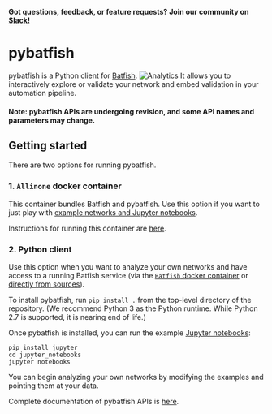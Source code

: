 **Got questions, feedback, or feature requests? Join our community on [Slack!](https://join.slack.com/t/batfish-org/shared_invite/enQtMzA0Nzg2OTAzNzQ1LTUxOTJlY2YyNTVlNGQ3MTJkOTIwZTU2YjY3YzRjZWFiYzE4ODE5ODZiNjA4NGI5NTJhZmU2ZTllOTMwZDhjMzA)**

# pybatfish

pybatfish is a Python client for [Batfish](https://github.com/batfish/batfish). ![Analytics](https://ga-beacon.appspot.com/UA-100596389-3/open-source/pybatfish?pixel&useReferer)
It allows you to interactively explore or validate your network and embed validation in your automation pipeline.

#### Note: pybatfish APIs are undergoing revision, and some API names and parameters may change.

## Getting started

There are two options for running pybatfish.

### 1. `Allinone` docker container

This container bundles Batfish and pybatfish. Use this option if you want to just play with [example networks and Jupyter notebooks](jupyter_notebooks).
 
Instructions for running this container are [here](https://github.com/batfish/docker/blob/master/allinone.md).

### 2. Python client

Use this option when you want to analyze your own networks and have access to a running Batfish service (via the [`Batfish` docker container](https://github.com/batfish/docker/blob/master/batfish.md) or [directly from sources](https://github.com/batfish/batfish/wiki/Building-and-running-Batfish-service)).

To install pybatfish, run `pip install .` from the top-level directory of the repository. (We recommend Python 3 as the Python runtime. While Python 2.7 is supported, it is nearing end of life.)

Once pybatfish is installed, you can run the example [Jupyter notebooks](jupyter_notebooks):
```
pip install jupyter
cd jupyter_notebooks
jupyter notebooks
```

You can begin analyzing your own networks by modifying the examples and pointing them at your data. 

Complete documentation of pybatfish APIs is [here](https://pybatfish.readthedocs.io/en/latest/). 
